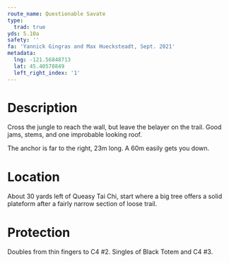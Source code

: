 ```yaml
---
route_name: Questionable Savate
type:
  trad: true
yds: 5.10a
safety: ''
fa: 'Yannick Gingras and Max Huecksteadt, Sept. 2021'
metadata:
  lng: -121.56848713
  lat: 45.40578849
  left_right_index: '1'
---
```

# Description
Cross the jungle to reach the wall, but leave the belayer on the trail. Good jams, stems, and one improbable looking roof.

The anchor is far to the right, 23m long. A 60m easily gets you down.

# Location
About 30 yards left of Queasy Tai Chi, start where a big tree offers a solid plateform after a fairly narrow section of loose trail.

# Protection
Doubles from thin fingers to C4 #2. Singles of Black Totem and C4 #3.
